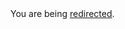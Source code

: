 <html><body>You are being <a href="https://dan.cunning.cc/ruby-on-rails/working-with-web-apis.html.md">redirected</a>.</body></html>